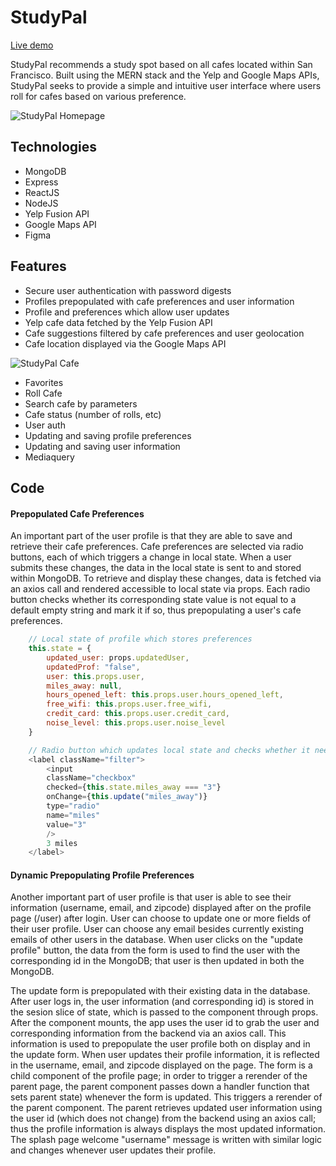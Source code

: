 # StudyPal
[Live demo](https://studypal-sf.herokuapp.com/#/)

StudyPal recommends a study spot based on all cafes located within San Francisco. Built using the MERN stack and the Yelp and Google Maps APIs, StudyPal seeks to provide a simple and intuitive user interface where users roll for cafes based on various preference. 

![StudyPal Homepage](https://studypal-dev.s3-us-west-1.amazonaws.com/splash_screenshot.png)

## Technologies
* MongoDB
* Express
* ReactJS
* NodeJS
* Yelp Fusion API
* Google Maps API
* Figma

## Features
* Secure user authentication with password digests
* Profiles prepopulated with cafe preferences and user information
* Profile and preferences which allow user updates
* Yelp cafe data fetched by the Yelp Fusion API
* Cafe suggestions filtered by cafe preferences and user geolocation
* Cafe location displayed via the Google Maps API

![StudyPal Cafe](https://media.giphy.com/media/RLQQLfgpfL10NKOGCL/giphy.gif)

* Favorites
* Roll Cafe
* Search cafe by parameters
* Cafe status (number of rolls, etc)
* User auth
* Updating and saving profile preferences
* Updating and saving user information
* Mediaquery

## Code 

#### Prepopulated Cafe Preferences
An important part of the user profile is that they are able to save and retrieve their cafe preferences. Cafe preferences
are selected via radio buttons, each of which triggers a change in local state. When a user submits these changes,
the data in the local state is sent to and stored within MongoDB. To retrieve and display these changes, data is fetched
via an axios call and rendered accessible to local state via props. Each radio button checks whether its
corresponding state value is not equal to a default empty string and mark it if so, thus prepopulating a user's cafe 
preferences.

```javascript
    // Local state of profile which stores preferences
    this.state = {
        updated_user: props.updatedUser,       
        updatedProf: "false",
        user: this.props.user,        
        miles_away: null,
        hours_opened_left: this.props.user.hours_opened_left,
        free_wifi: this.props.user.free_wifi,
        credit_card: this.props.user.credit_card,
        noise_level: this.props.user.noise_level
    }
```

```javascript
    // Radio button which updates local state and checks whether it needs to be prefilled
    <label className="filter">
        <input
        className="checkbox"
        checked={this.state.miles_away === "3"}
        onChange={this.update("miles_away")}
        type="radio"
        name="miles"
        value="3"
        />
        3 miles
    </label>
```

#### Dynamic Prepopulating Profile Preferences
Another important part of user profile is that user is able to see their information (username, email, and zipcode) displayed after on the profile page (/user) after login. User can choose to update one or more fields of their user profile. User can choose any email besides currently existing emails of other users in the database. When user clicks on the "update profile" button, the data from the form is used to find the user with the corresponding id in the MongoDB; that user is then updated in both the MongoDB. 

The update form is prepopulated with their existing data in the database. After user logs in, the user information (and corresponding id) is stored in the sesion slice of state, which is passed to the component through props. After the component mounts, the app uses the user id to grab the user and corresponding information from the backend via an axios call. This information is used to prepopulate the user profile both on display and in the update form. When user updates their profile information, it is reflected in the username, email, and zipcode displayed on the page. The form is a child component of the profile page; in order to trigger a rerender of the parent page, the parent component passes down a handler function that sets parent state) whenever the form is updated. This triggers a rerender of the parent component. The parent retrieves updated user information using the user id (which does not change) from the backend using an axios call; thus the profile information is always displays the most updated information. The splash page welcome "username" message is written with similar logic and changes whenever user updates their profile. 


